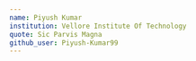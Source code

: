 ```yaml
---
name: Piyush Kumar
institution: Vellore Institute Of Technology
quote: Sic Parvis Magna
github_user: Piyush-Kumar99
---
```


